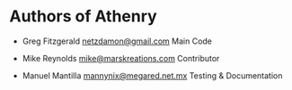 Authors of Athenry
==================

* Greg Fitzgerald <netzdamon@gmail.com>
    Main Code

* Mike Reynolds <mike@marskreations.com>
    Contributor

* Manuel Mantilla <mannynix@megared.net.mx> 
    Testing & Documentation

